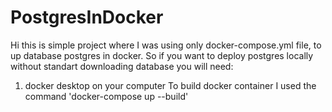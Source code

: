 # PostgresInDocker
Hi this is simple project where I was using only docker-compose.yml file, to up database postgres in docker. 
So if you want to deploy postgres locally without standart downloading database you will need:
1. docker desktop on your computer
To build docker container I used the command 'docker-compose up --build'
